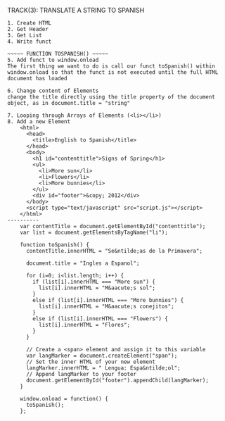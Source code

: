 TRACK(3): TRANSLATE A STRING TO SPANISH

~~~~~ BUILDING THE FOUNDATION ~~~~~
1. Create HTML
2. Get Header
3. Get List
4. Write funct

~~~~~ FUNCTION TOSPANISH() ~~~~~
5. Add funct to window.onload
The first thing we want to do is call our funct toSpanish() within window.onload so that the funct is not executed until the full HTML document has loaded

6. Change content of Elements
change the title directly using the title property of the document object, as in document.title = "string"

7. Looping through Arrays of Elements (<li></li>)
8. Add a new Element
    <html>
      <head>
        <title>English to Spanish</title>
      </head>
      <body>
        <h1 id="contenttitle">Signs of Spring</h1>
        <ul>
          <li>More sun</li>
          <li>Flowers</li>
          <li>More bunnies</li>
        </ul>
        <div id="footer">&copy; 2012</div>
      </body>
      <script type="text/javascript" src="script.js"></script>
    </html>
----------
    var contentTitle = document.getElementById("contenttitle");
    var list = document.getElementsByTagName("li");

    function toSpanish() {
      contentTitle.innerHTML = "Se&ntilde;as de la Primavera";

      document.title = "Ingles a Espanol";

      for (i=0; i<list.length; i++) {
        if (list[i].innerHTML === "More sun") {
          list[i].innerHTML = "M&aacute;s sol";
        }
        else if (list[i].innerHTML === "More bunnies") {
          list[i].innerHTML = "M&aacute;s conejitos";
        }
        else if (list[i].innerHTML === "Flowers") {
          list[i].innerHTML = "Flores";
        }
      }

      // Create a <span> element and assign it to this variable
      var langMarker = document.createElement("span");
      // Set the inner HTML of your new element
      langMarker.innerHTML = " Lengua: Espa&ntilde;ol";
      // Append langMarker to your footer
      document.getElementById("footer").appendChild(langMarker);
    }

    window.onload = function() {
      toSpanish();
    };

